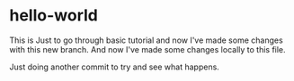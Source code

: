 # hello-world
This is Just to go through basic tutorial and now I've made some changes with this new branch.
And now I've made some changes locally to this file.

Just doing another commit to try and see what happens.

